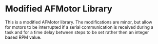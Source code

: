 # Modified AFMotor Library

This is a modified AFMotor library. The modifications are minor, but allow for motors to be interrupted if a serial communication is received during a task and for a time delay between steps to be set rather then an integer based RPM value.
